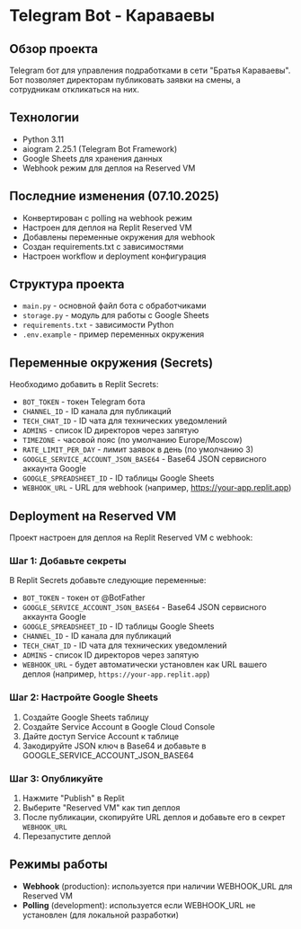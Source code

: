 # Telegram Bot - Караваевы

## Обзор проекта
Telegram бот для управления подработками в сети "Братья Караваевы". Бот позволяет директорам публиковать заявки на смены, а сотрудникам откликаться на них.

## Технологии
- Python 3.11
- aiogram 2.25.1 (Telegram Bot Framework)
- Google Sheets для хранения данных
- Webhook режим для деплоя на Reserved VM

## Последние изменения (07.10.2025)
- Конвертирован с polling на webhook режим
- Настроен для деплоя на Replit Reserved VM
- Добавлены переменные окружения для webhook
- Создан requirements.txt с зависимостями
- Настроен workflow и deployment конфигурация

## Структура проекта
- `main.py` - основной файл бота с обработчиками
- `storage.py` - модуль для работы с Google Sheets
- `requirements.txt` - зависимости Python
- `.env.example` - пример переменных окружения

## Переменные окружения (Secrets)
Необходимо добавить в Replit Secrets:
- `BOT_TOKEN` - токен Telegram бота
- `CHANNEL_ID` - ID канала для публикаций
- `TECH_CHAT_ID` - ID чата для технических уведомлений
- `ADMINS` - список ID директоров через запятую
- `TIMEZONE` - часовой пояс (по умолчанию Europe/Moscow)
- `RATE_LIMIT_PER_DAY` - лимит заявок в день (по умолчанию 3)
- `GOOGLE_SERVICE_ACCOUNT_JSON_BASE64` - Base64 JSON сервисного аккаунта Google
- `GOOGLE_SPREADSHEET_ID` - ID таблицы Google Sheets
- `WEBHOOK_URL` - URL для webhook (например, https://your-app.replit.app)

## Deployment на Reserved VM
Проект настроен для деплоя на Replit Reserved VM с webhook:

### Шаг 1: Добавьте секреты
В Replit Secrets добавьте следующие переменные:
- `BOT_TOKEN` - токен от @BotFather
- `GOOGLE_SERVICE_ACCOUNT_JSON_BASE64` - Base64 JSON сервисного аккаунта Google
- `GOOGLE_SPREADSHEET_ID` - ID таблицы Google Sheets
- `CHANNEL_ID` - ID канала для публикаций
- `TECH_CHAT_ID` - ID чата для технических уведомлений
- `ADMINS` - список ID директоров через запятую
- `WEBHOOK_URL` - будет автоматически установлен как URL вашего деплоя (например, `https://your-app.replit.app`)

### Шаг 2: Настройте Google Sheets
1. Создайте Google Sheets таблицу
2. Создайте Service Account в Google Cloud Console
3. Дайте доступ Service Account к таблице
4. Закодируйте JSON ключ в Base64 и добавьте в GOOGLE_SERVICE_ACCOUNT_JSON_BASE64

### Шаг 3: Опубликуйте
1. Нажмите "Publish" в Replit
2. Выберите "Reserved VM" как тип деплоя
3. После публикации, скопируйте URL деплоя и добавьте его в секрет `WEBHOOK_URL`
4. Перезапустите деплой

## Режимы работы
- **Webhook** (production): используется при наличии WEBHOOK_URL для Reserved VM
- **Polling** (development): используется если WEBHOOK_URL не установлен (для локальной разработки)

